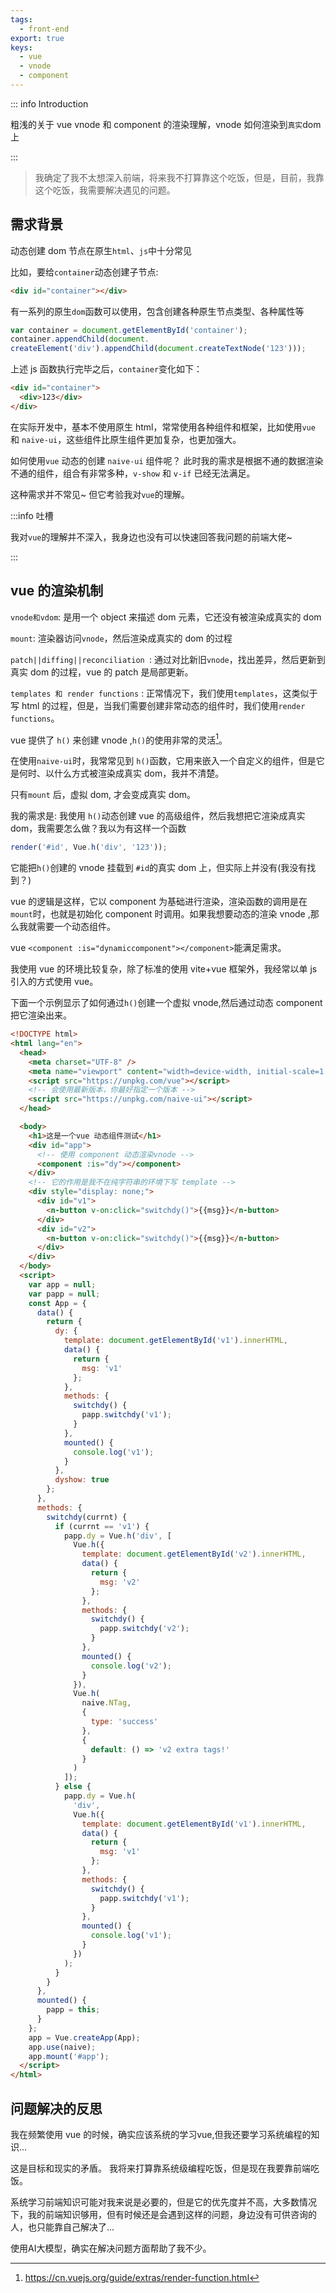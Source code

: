```yaml
---
tags:
  - front-end
export: true
keys:
  - vue
  - vnode
  - component
---
```


::: info Introduction

粗浅的关于 vue vnode 和 component 的渲染理解，vnode 如何渲染到`真实`dom 上

:::

> 我确定了我不太想深入前端，将来我不打算靠这个吃饭，但是，目前，我靠这个吃饭，我需要解决遇见的问题。

## 需求背景

动态创建 dom 节点在原生`html`、`js`中十分常见

比如，要给`container`动态创建子节点:

```html
<div id="container"></div>
```

有一系列的原生`dom`函数可以使用，包含创建各种原生节点类型、各种属性等

```javascript
var container = document.getElementById('container');
container.appendChild(document.
createElement('div').appendChild(document.createTextNode('123')));
```

上述 js 函数执行完毕之后，`container`变化如下：

```html
<div id="container">
  <div>123</div>
</div>
```

在实际开发中，基本不使用原生 html，常常使用各种组件和框架，比如使用`vue` 和 `naive-ui`，这些组件比原生组件更加复杂，也更加强大。

如何使用`vue` 动态的创建 `naive-ui` 组件呢？ 此时我的需求是根据不通的数据渲染不通的组件，组合有非常多种，`v-show` 和 `v-if` 已经无法满足。

这种需求并不常见~ 但它考验我对`vue`的理解。

:::info 吐槽

我对`vue`的理解并不深入，我身边也没有可以快速回答我问题的前端大佬~

:::

## vue 的渲染机制

`vnode和vdom`: 是用一个 object 来描述 dom 元素，它还没有被渲染成真实的 dom

`mount`: 渲染器访问`vnode`，然后渲染成真实的 dom 的过程

`patch||diffing||reconciliation `: 通过对比新旧`vnode`，找出差异，然后更新到真实 dom 的过程，vue 的 patch 是局部更新。

`templates 和 render functions` : 正常情况下，我们使用`templates`，这类似于写 html 的过程，但是，当我们需要创建非常动态的组件时，我们使用`render functions`。

vue 提供了 `h()` 来创建 vnode ,`h()`的使用非常的灵活[^1]。

在使用`naive-ui`时，我常常见到 `h()`函数，它用来嵌入一个自定义的组件，但是它是何时、以什么方式被渲染成真实 dom，我并不清楚。

只有`mount` 后，虚拟 dom, 才会变成真实 dom。

我的需求是: 我使用 `h()`动态创建 vue 的高级组件，然后我想把它渲染成真实 dom，我需要怎么做？我以为有这样一个函数

```javascript
render('#id', Vue.h('div', '123'));
```

它能把`h()`创建的 vnode 挂载到 `#id`的真实 dom 上，但实际上并没有(我没有找到？)

vue 的逻辑是这样，它以 component 为基础进行渲染，渲染函数的调用是在`mount`时，也就是初始化 component 时调用。如果我想要动态的渲染 vnode ,那么我就需要一个动态组件。

vue `<component :is="dynamiccomponent"></component>`能满足需求。

我使用 vue 的环境比较复杂，除了标准的使用 vite+vue 框架外，我经常以单 js 引入的方式使用 vue。

下面一个示例显示了如何通过`h()`创建一个虚拟 vnode,然后通过动态 component 把它渲染出来。

```html
<!DOCTYPE html>
<html lang="en">
  <head>
    <meta charset="UTF-8" />
    <meta name="viewport" content="width=device-width, initial-scale=1.0" />
    <script src="https://unpkg.com/vue"></script>
    <!-- 会使用最新版本，你最好指定一个版本 -->
    <script src="https://unpkg.com/naive-ui"></script>
  </head>

  <body>
    <h1>这是一个vue 动态组件测试</h1>
    <div id="app">
      <!-- 使用 component 动态渲染vnode -->
      <component :is="dy"></component>
    </div>
    <!-- 它的作用是我不在纯字符串的环境下写 template -->
    <div style="display: none;">
      <div id="v1">
        <n-button v-on:click="switchdy()">{{msg}}</n-button>
      </div>
      <div id="v2">
        <n-button v-on:click="switchdy()">{{msg}}</n-button>
      </div>
    </div>
  </body>
  <script>
    var app = null;
    var papp = null;
    const App = {
      data() {
        return {
          dy: {
            template: document.getElementById('v1').innerHTML,
            data() {
              return {
                msg: 'v1'
              };
            },
            methods: {
              switchdy() {
                papp.switchdy('v1');
              }
            },
            mounted() {
              console.log('v1');
            }
          },
          dyshow: true
        };
      },
      methods: {
        switchdy(currnt) {
          if (currnt == 'v1') {
            papp.dy = Vue.h('div', [
              Vue.h({
                template: document.getElementById('v2').innerHTML,
                data() {
                  return {
                    msg: 'v2'
                  };
                },
                methods: {
                  switchdy() {
                    papp.switchdy('v2');
                  }
                },
                mounted() {
                  console.log('v2');
                }
              }),
              Vue.h(
                naive.NTag,
                {
                  type: 'success'
                },
                {
                  default: () => 'v2 extra tags!'
                }
              )
            ]);
          } else {
            papp.dy = Vue.h(
              'div',
              Vue.h({
                template: document.getElementById('v1').innerHTML,
                data() {
                  return {
                    msg: 'v1'
                  };
                },
                methods: {
                  switchdy() {
                    papp.switchdy('v1');
                  }
                },
                mounted() {
                  console.log('v1');
                }
              })
            );
          }
        }
      },
      mounted() {
        papp = this;
      }
    };
    app = Vue.createApp(App);
    app.use(naive);
    app.mount('#app');
  </script>
</html>
```

## 问题解决的反思

我在频繁使用 vue 的时候，确实应该系统的学习vue,但我还要学习系统编程的知识...

这是目标和现实的矛盾。 我将来打算靠系统级编程吃饭，但是现在我要靠前端吃饭。

系统学习前端知识可能对我来说是必要的，但是它的优先度并不高，大多数情况下，我的前端知识够用，但有时候还是会遇到这样的问题，身边没有可供咨询的人，也只能靠自己解决了...

使用AI大模型，确实在解决问题方面帮助了我不少。

[^1]: https://cn.vuejs.org/guide/extras/render-function.html
